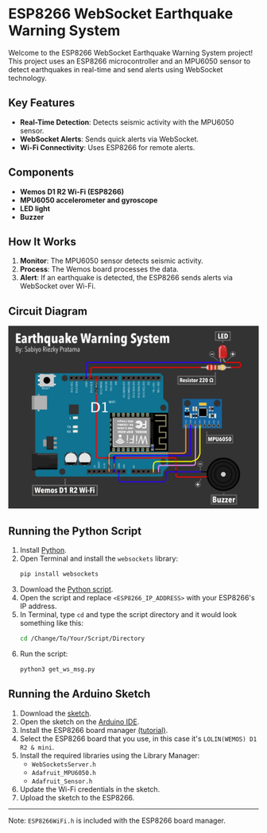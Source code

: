 # ESP8266 WebSocket Earthquake Warning System

Welcome to the ESP8266 WebSocket Earthquake Warning System project! This project uses an ESP8266 microcontroller and an MPU6050 sensor to detect earthquakes in real-time and send alerts using WebSocket technology.

## Key Features

- **Real-Time Detection**: Detects seismic activity with the MPU6050 sensor.
- **WebSocket Alerts**: Sends quick alerts via WebSocket.
- **Wi-Fi Connectivity**: Uses ESP8266 for remote alerts.

## Components

- **Wemos D1 R2 Wi-Fi (ESP8266)**
- **MPU6050 accelerometer and gyroscope**
- **LED light**
- **Buzzer**

## How It Works

1. **Monitor**: The MPU6050 sensor detects seismic activity.
2. **Process**: The Wemos board processes the data.
3. **Alert**: If an earthquake is detected, the ESP8266 sends alerts via WebSocket over Wi-Fi.

## Circuit Diagram

![Circuit Diagram](https://github.com/sabiyorp/ESP8266-WebSocket-Earthquake-Alert/blob/main/img/Circuit.jpg)

## Running the Python Script

1. Install [Python](https://www.python.org/downloads/).
2. Open Terminal and install the `websockets` library:
   ```bash
   pip install websockets
   ```
3. Download the [Python script](https://github.com/sabiyorp/ESP8266-WebSocket-Earthquake-Alert/blob/main/src/Python%20Script/get_ws_msg.py).
4. Open the script and replace `<ESP8266_IP_ADDRESS>` with your ESP8266's IP address.
5. In Terminal, type `cd` and type the script directory and it would look something like this:
   ```bash
   cd /Change/To/Your/Script/Directory
   ```
6. Run the script:
   ```bash
   python3 get_ws_msg.py
   ```

## Running the Arduino Sketch

1. Download the [sketch](https://github.com/sabiyorp/ESP8266-WebSocket-Earthquake-Alert/blob/main/src/WebSocket_EWaS/WebSocket_EWaS.ino).
2. Open the sketch on the [Arduino IDE](https://www.arduino.cc/en/software/).
3. Install the ESP8266 board manager [(tutorial)](https://github.com/esp8266/Arduino?tab=readme-ov-file#installing-with-boards-manager).
4. Select the ESP8266 board that you use, in this case it's `LOLIN(WEMOS) D1 R2 & mini`.
5. Install the required libraries using the Library Manager:
   - `WebSocketsServer.h`
   - `Adafruit_MPU6050.h`
   - `Adafruit_Sensor.h`
6. Update the Wi-Fi credentials in the sketch.
7. Upload the sketch to the ESP8266.

---

Note: `ESP8266WiFi.h` is included with the ESP8266 board manager.
